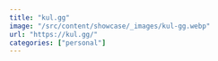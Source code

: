 ```yaml
---
title: "kul.gg"
image: "/src/content/showcase/_images/kul-gg.webp"
url: "https://kul.gg/"
categories: ["personal"]
---
```


